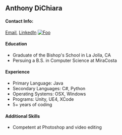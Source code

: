 ## Anthony DiChiara

#### Contact Info:
[Email](mailto:avdichiara@gmail.com), [LinkedIn](https://www.linkedin.com/in/anthony-dichiara-41a318138/)
<a href="mailto:avdichiara@gmail.com" rel="some text">![Foo](https://upload.wikimedia.org/wikipedia/commons/thumb/a/ab/Gmail_Icon.svg/200px-Gmail_Icon.svg.png)</a>

#### Education
- Graduate of the Bishop's School in La Jolla, CA
- Persuing a B.S. in Computer Science at MiraCosta

#### Experience
- Primary Language: Java
- Secondary Languages: C#, Python
- Operating Systems: OSX, Windows
- Programs: Unity, UE4, XCode
- 5+ years of coding

#### Additional Skills
- Competent at Photoshop and video editing
